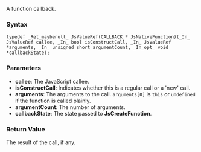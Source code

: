 A function callback.
### Syntax 
```
typedef _Ret_maybenull_ JsValueRef(CALLBACK * JsNativeFunction)(_In_ JsValueRef callee, _In_ bool isConstructCall, _In_ JsValueRef *arguments, _In_ unsigned short argumentCount, _In_opt_ void *callbackState);
```
### Parameters 
* __callee__: The JavaScript callee.
* __isConstructCall__: Indicates whether this is a regular call or a 'new' call.
* __arguments__: The arguments to the call. `arguments[0]` is `this` or `undefined` if the function is called plainly. 
* __argumentCount__: The number of arguments.
* __callbackState__: The state passed to **JsCreateFunction**.

### Return Value 
The result of the call, if any.
